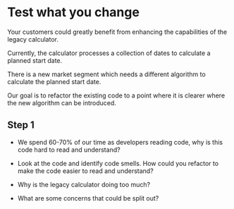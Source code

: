 # Test what you change

Your customers could greatly benefit from enhancing the capabilities of the legacy calculator.

Currently, the calculator processes a collection of dates to calculate a planned start date.

There is a new market segment which needs a different algorithm to calculate the planned start date.

Our goal is to refactor the existing code to a point where it is clearer where the new algorithm can be introduced.

## Step 1

* We spend 60-70% of our time as developers reading code, why is this code hard to read and understand?

* Look at the code and identify code smells. How could you refactor to make the code easier to read and understand?

* Why is the legacy calculator doing too much?

* What are some concerns that could be split out?
